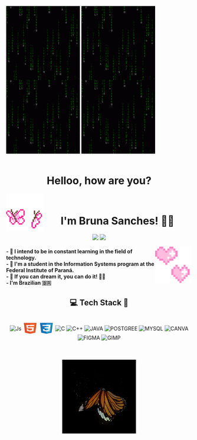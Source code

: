 <div>
  <img  align="center"  alt="matrix" hright="200" width="200" src="matrix.gif">
  <img  align="center"  alt="matrix" hright="200" width="200" src="matrix.gif">
  <img  align="center"  alt="matrix" hright="200" width="200" src="matrix.gif">
    <img  align="center"  alt="matrix" hright="200" width="200" src="matrix.gif">
  </div>
  
<div align="center"> <br>
<h1> Helloo, how are you? </h1> <img align="left" alt="fly" height= "100" width="100" src="butterfly.gif"><br>
<h1>I'm Bruna Sanches! 🎀💖</h1>


  <a href="https://www.instagram.com/bru_sanchesz/" target="_blank"><img src="https://img.shields.io/badge/-Instagram-%23E4405F?style=for-the-badge&logo=instagram&logoColor=white" target="_blank"></a>
  <a href="https://www.linkedin.com/in/bruna-pereira-sanches-150972237/" target="_blank"><img src="https://img.shields.io/badge/-LinkedIn-%230077B5?style=for-the-badge&logo=linkedin&logoColor=white" target="_blank"></a> 

<img align="right" alt="coracao" height= "100" width="100" src="pink1.gif">
  
<div align= "left">
<h4>
- 🌱 I intend to be in constant learning in the field of technology. <br>
- 🎯 I'm a student in the Information Systems program at the Federal Institute of Paraná.<br>
- 🦋 If you can dream it, you can do it! 🙏🏻 <br>
- I'm Brazilian 🇧🇷
</h4>
</div>


<h2> 💻 Tech Stack 🤩 </h2>
<div style="display: inline_block"><br>
  <img align="center" alt="Js" height="30" width="40" src="https://cdn.jsdelivr.net/gh/devicons/devicon/icons/javascript/javascript-plain.svg">
  <img align="center" alt="HTML" height="30" width="40" src="https://raw.githubusercontent.com/devicons/devicon/master/icons/html5/html5-original.svg">
  <img align="center" alt="CSS" height="30" width="40" src="https://raw.githubusercontent.com/devicons/devicon/master/icons/css3/css3-original.svg">
  <img align="center" alt="C" height="30" width="40" src="https://cdn.jsdelivr.net/gh/devicons/devicon/icons/c/c-original.svg" />
  <img align="center" alt="C++" height="30" width="40" src="https://cdn.jsdelivr.net/gh/devicons/devicon/icons/cplusplus/cplusplus-original.svg" />
  <img align="center" alt="JAVA" height="30" width="40" src="https://cdn.jsdelivr.net/gh/devicons/devicon/icons/java/java-original.svg" />
  <img align="center" alt="POSTGREE" height="30" width="40" src="https://cdn.jsdelivr.net/gh/devicons/devicon/icons/postgresql/postgresql-original.svg" />
  <img align="center" alt="MYSQL" height="30" width="40" src="https://cdn.jsdelivr.net/gh/devicons/devicon/icons/mysql/mysql-original.svg" />
  <img align="center" alt="CANVA" height="30" width="40" src="https://cdn.jsdelivr.net/gh/devicons/devicon/icons/canva/canva-original.svg" /> 
  <img align="center" alt="FIGMA" height="30" width="40" src="https://cdn.jsdelivr.net/gh/devicons/devicon/icons/figma/figma-original.svg" />
  <img align="center" alt="GIMP" height="30" width="40" src="https://cdn.jsdelivr.net/gh/devicons/devicon/icons/gimp/gimp-original.svg"    />
</div> 


<!--<h2> 👩🏻‍💻 GitHub Status 📚 </h2>


!![](https://github-readme-streak-stats.herokuapp.com/?user=bru_sanchesz&theme=jolly&hide_border=true)         <p>
[![Top Langs](https://github-readme-stats.vercel.app/api/top-langs/?username=brusanchesz&layout=compact&theme=jolly&hide_border=true)](https://github.com/brusanchesz/github-readme-stats)


![](https://komarev.com/ghpvc/?username=brusanchesz&style=for-the-badge&color=ff69b4)
<br><br>-->
<br>
<br>
<br>
<img  align="center" alt="fly2" height= "200" width="200" src="borboleta.gif">

</div>

